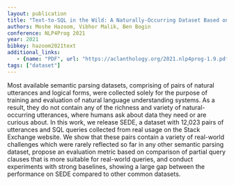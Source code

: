 ```yaml
---
layout: publication
title: "Text-to-SQL in the Wild: A Naturally-Occurring Dataset Based on Stack Exchange Data"
authors: Moshe Hazoom, Vibhor Malik, Ben Bogin
conference: NLP4Prog 2021
year: 2021
bibkey: hazoom2021text
additional_links:
   - {name: "PDF", url: "https://aclanthology.org/2021.nlp4prog-1.9.pdf"}
tags: ["dataset"]
---
```

Most available semantic parsing datasets, comprising of pairs of natural utterances and logical forms, were collected solely for the purpose of training and evaluation of natural language understanding systems. As a result, they do not contain any of the richness and variety of natural-occurring utterances, where humans ask about data they need or are curious about. In this work, we release SEDE, a dataset with 12,023 pairs of utterances and SQL queries collected from real usage on the Stack Exchange website. We show that these pairs contain a variety of real-world challenges which were rarely reflected so far in any other semantic parsing dataset, propose an evaluation metric based on comparison of partial query clauses that is more suitable for real-world queries, and conduct experiments with strong baselines, showing a large gap between the performance on SEDE compared to other common datasets.
